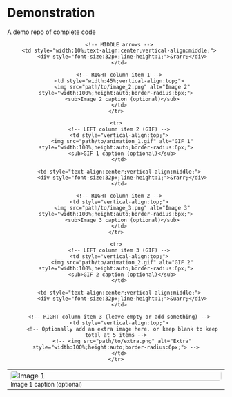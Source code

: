 # Demonstration
A demo repo of complete code
<!-- Media block: two columns with optional arrows between them -->
<div align="center" style="max-width:1400px;margin:0 auto;">

  <table style="width:100%;table-layout:fixed;">
    <tr>
      <!-- LEFT column item 1 -->
      <td style="width:45%;vertical-align:top;">
        <img src="path/to/image_1.png" alt="Image 1" style="width:100%;height:auto;border-radius:6px;">
        <sub>Image 1 caption (optional)</sub>
      </td>

      <!-- MIDDLE arrows -->
      <td style="width:10%;text-align:center;vertical-align:middle;">
        <div style="font-size:32px;line-height:1;">&rarr;</div>
      </td>

      <!-- RIGHT column item 1 -->
      <td style="width:45%;vertical-align:top;">
        <img src="path/to/image_2.png" alt="Image 2" style="width:100%;height:auto;border-radius:6px;">
        <sub>Image 2 caption (optional)</sub>
      </td>
    </tr>

    <tr>
      <!-- LEFT column item 2 (GIF) -->
      <td style="vertical-align:top;">
        <img src="path/to/animation_1.gif" alt="GIF 1" style="width:100%;height:auto;border-radius:6px;">
        <sub>GIF 1 caption (optional)</sub>
      </td>

      <td style="text-align:center;vertical-align:middle;">
        <div style="font-size:32px;line-height:1;">&rarr;</div>
      </td>

      <!-- RIGHT column item 2 -->
      <td style="vertical-align:top;">
        <img src="path/to/image_3.png" alt="Image 3" style="width:100%;height:auto;border-radius:6px;">
        <sub>Image 3 caption (optional)</sub>
      </td>
    </tr>

    <tr>
      <!-- LEFT column item 3 (GIF) -->
      <td style="vertical-align:top;">
        <img src="path/to/animation_2.gif" alt="GIF 2" style="width:100%;height:auto;border-radius:6px;">
        <sub>GIF 2 caption (optional)</sub>
      </td>

      <td style="text-align:center;vertical-align:middle;">
        <div style="font-size:32px;line-height:1;">&uarr;</div>
      </td>

      <!-- RIGHT column item 3 (leave empty or add something) -->
      <td style="vertical-align:top;">
        <!-- Optionally add an extra image here, or keep blank to keep total at 5 items -->
        <!-- <img src="path/to/extra.png" alt="Extra" style="width:100%;height:auto;border-radius:6px;"> -->
      </td>
    </tr>
  </table>
</div>
